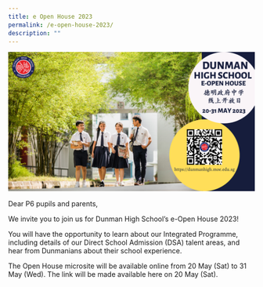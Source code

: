 ```yaml
---
title: e Open House 2023
permalink: /e-open-house-2023/
description: ""
---
```

![](/images/20230520%20e-open%20house%20poster.png)

Dear P6 pupils and parents, 

We invite you to join us for Dunman High School’s e-Open House 2023!

You will have the opportunity to learn about our Integrated Programme, including details of our Direct School Admission (DSA) talent areas, and hear from Dunmanians about their school experience.

The Open House microsite will be available online from 20 May (Sat) to 31 May (Wed).
The link will be made available here on 20 May (Sat).